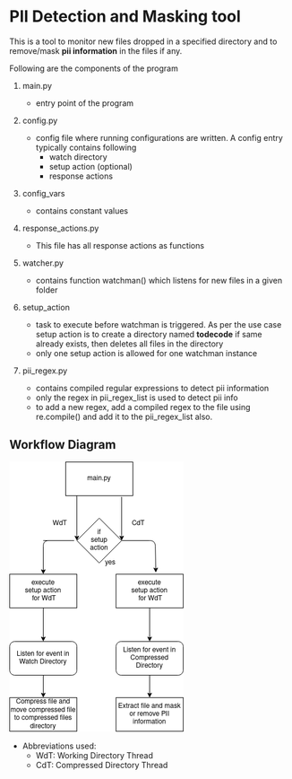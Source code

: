 # PII Detection and Masking tool
 This is a tool to monitor new files dropped in a specified directory and to remove/mask **pii information** in the files if any.
 
Following are the components of the program

1. main.py
    - entry point of the program

    
2. config.py
    - config file where running configurations are written. A config entry typically contains following
        - watch directory
        - setup action (optional)
        - response actions

    
3. config_vars
    - contains constant values

    
4. response_actions.py
    - This file has all response actions as functions

    
5. watcher.py
    - contains function watchman() which listens for new files in a given folder

    
6. setup_action
    - task to execute before watchman is triggered. As per the use case setup action is to create a directory named **todecode** if same already exists, then deletes all files in the directory
    - only one setup action is allowed for one watchman instance
    

7. pii_regex.py
    - contains compiled regular expressions to detect pii information
    - only the regex in pii_regex_list is used to detect pii info
    - to add a new regex, add a compiled regex to the file using re.compile() and add it to the pii_regex_list also.
    

## Workflow Diagram


![workflow](./workflow.png?raw=true "workflow")

- Abbreviations used:
   - WdT: Working Directory Thread
   - CdT: Compressed Directory Thread